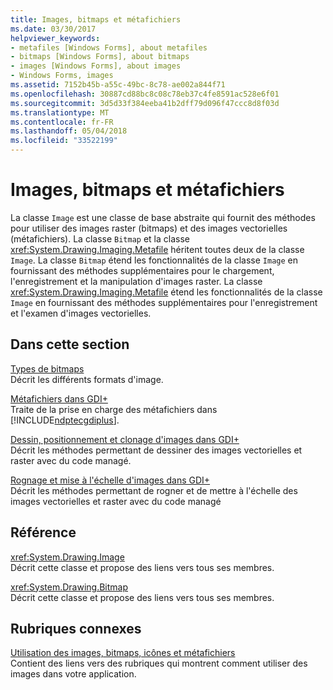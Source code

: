 ```yaml
---
title: Images, bitmaps et métafichiers
ms.date: 03/30/2017
helpviewer_keywords:
- metafiles [Windows Forms], about metafiles
- bitmaps [Windows Forms], about bitmaps
- images [Windows Forms], about images
- Windows Forms, images
ms.assetid: 7152b45b-a55c-49bc-8c78-ae002a844f71
ms.openlocfilehash: 30887cd88bc8c08c78eb37c4fe8591ac528e6f01
ms.sourcegitcommit: 3d5d33f384eeba41b2dff79d096f47ccc8d8f03d
ms.translationtype: MT
ms.contentlocale: fr-FR
ms.lasthandoff: 05/04/2018
ms.locfileid: "33522199"
---
```

# <a name="images-bitmaps-and-metafiles"></a>Images, bitmaps et métafichiers
La classe `Image` est une classe de base abstraite qui fournit des méthodes pour utiliser des images raster (bitmaps) et des images vectorielles (métafichiers). La classe `Bitmap` et la classe <xref:System.Drawing.Imaging.Metafile> héritent toutes deux de la classe `Image`. La classe `Bitmap` étend les fonctionnalités de la classe `Image` en fournissant des méthodes supplémentaires pour le chargement, l'enregistrement et la manipulation d'images raster. La classe <xref:System.Drawing.Imaging.Metafile> étend les fonctionnalités de la classe `Image` en fournissant des méthodes supplémentaires pour l'enregistrement et l'examen d'images vectorielles.  
  
## <a name="in-this-section"></a>Dans cette section  
 [Types de bitmaps](../../../../docs/framework/winforms/advanced/types-of-bitmaps.md)  
 Décrit les différents formats d'image.  
  
 [Métafichiers dans GDI+](../../../../docs/framework/winforms/advanced/metafiles-in-gdi.md)  
 Traite de la prise en charge des métafichiers dans [!INCLUDE[ndptecgdiplus](../../../../includes/ndptecgdiplus-md.md)].  
  
 [Dessin, positionnement et clonage d'images dans GDI+](../../../../docs/framework/winforms/advanced/drawing-positioning-and-cloning-images-in-gdi.md)  
 Décrit les méthodes permettant de dessiner des images vectorielles et raster avec du code managé.  
  
 [Rognage et mise à l'échelle d'images dans GDI+](../../../../docs/framework/winforms/advanced/cropping-and-scaling-images-in-gdi.md)  
 Décrit les méthodes permettant de rogner et de mettre à l'échelle des images vectorielles et raster avec du code managé  
  
## <a name="reference"></a>Référence  
 <xref:System.Drawing.Image>  
 Décrit cette classe et propose des liens vers tous ses membres.  
  
 <xref:System.Drawing.Bitmap>  
 Décrit cette classe et propose des liens vers tous ses membres.  
  
## <a name="related-sections"></a>Rubriques connexes  
 [Utilisation des images, bitmaps, icônes et métafichiers](../../../../docs/framework/winforms/advanced/working-with-images-bitmaps-icons-and-metafiles.md)  
 Contient des liens vers des rubriques qui montrent comment utiliser des images dans votre application.
